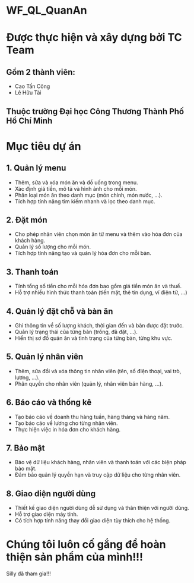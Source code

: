 # WF_QL_QuanAn

# Được thực hiện và xây dựng bởi TC Team

## Gồm 2 thành viên:

- Cao Tấn Công
- Lê Hữu Tài

## Thuộc trường Đại học Công Thương Thành Phố Hồ Chí Minh

# Mục tiêu dự án

## 1. Quản lý menu

- Thêm, sửa và xóa món ăn và đồ uống trong menu.
- Xác định giá tiền, mô tả và hình ảnh cho mỗi món.
- Phân loại món ăn theo danh mục (món chính, món nước, …).
- Tích hợp tính năng tìm kiếm nhanh và lọc theo danh mục.

## 2. Đặt món

- Cho phép nhân viên chọn món ăn từ menu và thêm vào hóa đơn của khách hàng.
- Quản lý số lượng cho mỗi món.
- Tích hợp tính năng tạo và quản lý hóa đơn cho mỗi bàn.

## 3. Thanh toán

- Tính tổng số tiền cho mỗi hóa đơn bao gồm giá tiền món ăn và thuế.
- Hỗ trợ nhiều hình thức thanh toán (tiền mặt, thẻ tín dụng, ví điện tử, …)

## 4. Quản lý đặt chỗ và bàn ăn

- Ghi thông tin về số lượng khách, thời gian đến và bàn được đặt trước.
- Quản lý trạng thái của từng bàn (trống, đã đặt, …).
- Hiển thị sơ đồ quán ăn và tình trạng của từng bàn, từng khu vực.

## 5. Quản lý nhân viên

- Thêm, sửa đổi và xóa thông tin nhân viên (tên, số điện thoại, vai trò, lương, …).
- Phân quyền cho nhân viên (quản lý, nhân viên bán hàng, ...).

## 6. Báo cáo và thống kê

- Tạo báo cáo về doanh thu hàng tuần, hàng tháng và hàng năm.
- Tạo báo cáo về lương cho từng nhân viên.
- Thực hiện việc in hóa đơn cho khách hàng.

## 7. Bảo mật

- Bảo vệ dữ liệu khách hàng, nhân viên và thanh toán với các biện pháp bảo mật.
- Đảm bảo quản lý quyền hạn và truy cập dữ liệu cho từng nhân viên.

## 8. Giao diện người dùng

- Thiết kế giao diện người dùng dễ sử dụng và thân thiện với người dùng.
- Hỗ trợ giao diện máy tính.
- Có tích hợp tính năng thay đổi giao diện tùy thích cho hệ thống.

# Chúng tôi luôn cố gắng để hoàn thiện sản phẩm của mình!!!

Silly đã tham gia!!!
